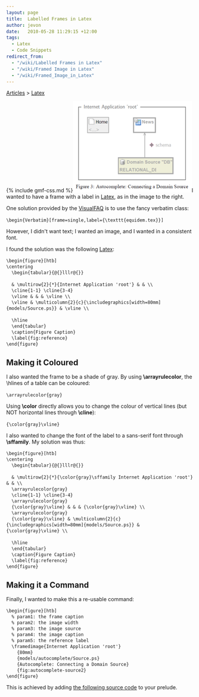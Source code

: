 ```yaml
---
layout: page
title:  Labelled Frames in Latex
author: jevon
date:   2010-05-28 11:29:15 +12:00
tags:
  - Latex
  - Code Snippets
redirect_from:
  - "/wiki/Labelled Frames in Latex"
  - "/wiki/Framed Image in Latex"
  - "/wiki/Framed_Image_in_Latex"
---
```


[Articles](Articles.md) > [Latex](Latex.md)

{% include gmf-css.md %}<img src="/img/gmf/latex-frame.png" class="gmf">I wanted to have a frame with a label in [Latex](Latex.md), as in the image to the right.

One solution provided by the <a href="http://ctan.tug.org/tex-archive/info/visualFAQ/visualFAQ.pdf">VisualFAQ</a> is to use the fancy verbatim class:

`\begin{Verbatim}[frame=single,label={\texttt{equidem.tex}}]`

However, I didn't want text; I wanted an image, and I wanted in a consistent font.

I found the solution was the following [Latex](Latex.md):

```
\begin{figure}[htb]
\centering
  \begin{tabular}{@{}lllr@{}}

  & \multirow{2}{*}{Internet Application 'root'} & & \\
  \cline{1-1} \cline{3-4}
  \vline & & & \vline \\
  \vline & \multicolumn{2}{c}{\includegraphics[width=80mm]{models/Source.ps}} & \vline \\

  \hline
  \end{tabular}
  \caption{Figure Caption}
  \label{fig:reference}
\end{figure}
```

## Making it Coloured
I also wanted the frame to be a shade of gray. By using **\arrayrulecolor**, the \hlines of a table can be coloured:

`\arrayrulecolor{gray}`

Using **\color** directly allows you to change the colour of vertical lines (but NOT horizontal lines through **\cline**):

`{\color{gray}\vline}`

I also wanted to change the font of the label to a sans-serif font through **\sffamily**. My solution was thus:

```
\begin{figure}[htb]
\centering
  \begin{tabular}{@{}lllr@{}}

  & \multirow{2}{*}{\color{gray}\sffamily Internet Application 'root'} & & \\
  \arrayrulecolor{gray}
  \cline{1-1} \cline{3-4}
  \arrayrulecolor{gray}
  {\color{gray}\vline} & & & {\color{gray}\vline} \\
  \arrayrulecolor{gray}
  {\color{gray}\vline} & \multicolumn{2}{c}{\includegraphics[width=80mm]{models/Source.ps}} & {\color{gray}\vline} \\

  \hline
  \end{tabular}
  \caption{Figure Caption}
  \label{fig:reference}
\end{figure}
```

## Making it a Command
Finally, I wanted to make this a re-usable command:

```
\begin{figure}[htb]
  % param1: the frame caption
  % param2: the image width
  % param3: the image source
  % param4: the image caption
  % param5: the reference label
  \framedimage{Internet Application 'root'}
    {80mm}
    {models/autocomplete/Source.ps}
    {Autocomplete: Connecting a Domain Source}
    {fig:autocomplete-source2}
\end{figure}
```

This is achieved by adding <a href="http://code.google.com/p/iaml/source/browse/trunk/org.openiaml.docs.tools/latex/framedimage.tex?r=2306">the following source code</a> to your prelude.

